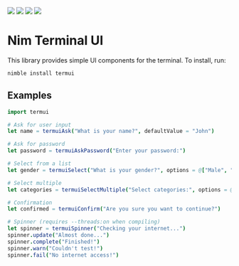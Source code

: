 ![](https://img.shields.io/badge/status-beta-orange)
![](https://img.shields.io/badge/windows-✓-green)
![](https://img.shields.io/badge/linux-%3F-lightgray)
![](https://img.shields.io/badge/mac-%3F-lightgray)

# Nim Terminal UI

This library provides simple UI components for the terminal. To install, run:

```sh
nimble install termui
```

## Examples

```nim
import termui

# Ask for user input
let name = termuiAsk("What is your name?", defaultValue = "John")

# Ask for password
let password = termuiAskPassword("Enter your password:")

# Select from a list
let gender = termuiSelect("What is your gender?", options = @["Male", "Female"])

# Select multiple
let categories = termuiSelectMultiple("Select categories:", options = @["Games", "Productivity", "Utilities"])

# Confirmation
let confirmed = termuiConfirm("Are you sure you want to continue?")

# Spinner (requires --threads:on when compiling)
let spinner = termuiSpinner("Checking your internet...")
spinner.update("Almost done...")
spinner.complete("Finished!")
spinner.warn("Couldn't test!")
spinner.fail("No internet access!")
```